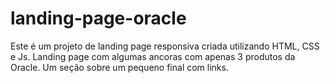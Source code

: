 # landing-page-oracle
Este é um projeto de landing page responsiva criada utilizando HTML, CSS e Js. Landing page com algumas ancoras com apenas 3 produtos da Oracle. Um seção sobre um pequeno final com links.
